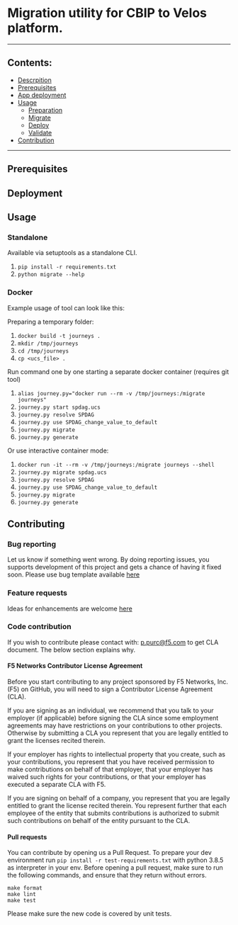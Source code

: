 
# Migration utility for CBIP to Velos platform. 

----

## Contents:
- [Descrpition](../master/README.md#migration-utility-for-cbip-to-velos-platform)
- [Prerequisites](../master/README.md#prerequisites)
- [App deployment](../master/README.md#deployment)
- [Usage](../master/README.md#usage)
   - [Preparation]()
   - [Migrate]()
   - [Deploy]()
   - [Validate]()
- [Contribution](../master/README.md#contributing)

----

## Prerequisites
## Deployment
## Usage

### Standalone

Available via setuptools as a standalone CLI. 

1. `pip install -r requirements.txt` 
1. `python migrate --help`

### Docker

Example usage of tool can look like this:

Preparing a temporary folder:
1. `docker build -t journeys .`
1. `mkdir /tmp/journeys`
1. `cd /tmp/journeys`
1. `cp <ucs_file> .`

Run command one by one starting a separate docker container (requires git tool)
1. `alias journey.py="docker run --rm -v /tmp/journeys:/migrate journeys"`
1. `journey.py start spdag.ucs`
1. `journey.py resolve SPDAG`
1. `journey.py use SPDAG_change_value_to_default`
1. `journey.py migrate`
1. `journey.py generate`

Or use interactive container mode:
1. `docker run -it --rm -v /tmp/journeys:/migrate journeys --shell`
1. `journey.py migrate spdag.ucs`
1. `journey.py resolve SPDAG`
1. `journey.py use SPDAG_change_value_to_default`
1. `journey.py migrate`
1. `journey.py generate`

## Contributing

### Bug reporting

Let us know if something went wrong. By doing reporting issues, you supports development of this project and gets a chance of having it fixed soon. 
Please use bug template available [here]()

### Feature requests

Ideas for enhancements are welcome [here]()

### Code contribution 

If you wish to contribute please contact with: p.purc@f5.com to get CLA document. The below section explains why.  

#### F5 Networks Contributor License Agreement

Before you start contributing to any project sponsored by F5 Networks, Inc. (F5) on GitHub, you will need to sign a Contributor License Agreement (CLA).

If you are signing as an individual, we recommend that you talk to your employer (if applicable) before signing the CLA since some employment agreements may have restrictions on your contributions to other projects.
Otherwise by submitting a CLA you represent that you are legally entitled to grant the licenses recited therein.

If your employer has rights to intellectual property that you create, such as your contributions, you represent that you have received permission to make contributions on behalf of that employer, that your employer has waived such rights for your contributions, or that your employer has executed a separate CLA with F5.

If you are signing on behalf of a company, you represent that you are legally entitled to grant the license recited therein.
You represent further that each employee of the entity that submits contributions is authorized to submit such contributions on behalf of the entity pursuant to the CLA.

#### Pull requests

You can contribute by opening us a Pull Request. 
To prepare your dev environment run `pip install -r test-requirements.txt` with python 3.8.5 as interpreter in your env. 
Before opening a pull request, make sure to run the following commands, and ensure that they return without errors.
 
```
make format
make lint
make test
```

Please make sure the new code is covered by unit tests.
